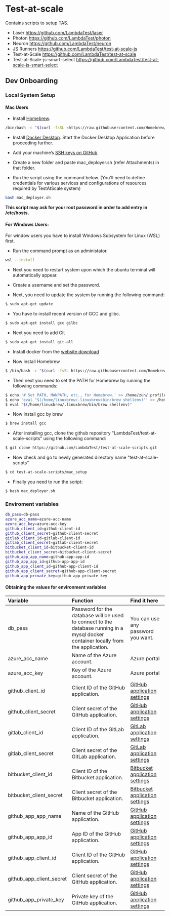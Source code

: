 # Test-at-scale

Contains scripts to setup TAS.

- Laser <https://github.com/LambdaTest/laser>
- Photon <https://github.com/LambdaTest/photon>
- Neuron <https://github.com/LambdaTest/neuron>
- JS Runners <https://github.com/LambdaTest/test-at-scale-js>
- Test-at-Scale <https://github.com/LambdaTest/test-at-scale>
- Test-at-Scale-js-smart-select <https://github.com/LambdaTest/test-at-scale-js-smart-select>

## Dev Onboarding

### Local System Setup

#### Mac Users

- Install [Homebrew](https://brew.sh/).

```bash
/bin/bash -c "$(curl -fsSL <https://raw.githubusercontent.com/Homebrew/install/HEAD/install.sh>)"
```

- Install [Docker Desktop](https://www.docker.com/products/docker-desktop). Start the Docker Desktop Application before proceeding further.

- Add your machine’s [SSH keys on GitHub](https://docs.github.com/en/github/authenticating-to-github/connecting-to-github-with-ssh/adding-a-new-ssh-key-to-your-github-account).

- Create a new folder and paste mac_deployer.sh (refer Attachments) in that folder.

- Run the script using the command below. (You'll need to define credentials for various services and configurations of resources required by TestAtScale system)

```bash
bash mac_deployer.sh
```

**This script may ask for your root password in order to add entry in /etc/hosts.**

#### For Windows Users:

For window users you have to install Windows Subsystem for Linux (WSL) first.
- Run the command prompt as an administator.

```bash
wsl --install
```
- Next you need to restart system upon which the ubuntu terminal will automatically appear.
- Create a username and set the password.

- Next, you need to update the system by running the following command:

``` bash
$ sudo apt-get update
```

- You have to install recent version of GCC and glibc.

```bash
$ sudo apt-get install gcc gilbc
```

- Next you need to add Git

``` bash
$ sudo apt-get install git-all
```

- Install docker from the [website download](https://docs.docker.com/desktop/install/ubuntu/)

- Now install Homebrew

``` bash
$ /bin/bash -c "$(curl -fsSL https://raw.githubusercontent.com/Homebrew/install/HEAD/install.sh)"
```

- Then next you need to set the PATH for Homebrew by running the following commands:

```bash
$ echo '# Set PATH, MANPATH, etc., for Homebrew.' >> /home/zuh/.profile
$ echo 'eval "$(/home/linuxbrew/.linuxbrew/bin/brew shellenv)"' >> /home/zuh/.profile
$ eval "$(/home/linuxbrew/.linuxbrew/bin/brew shellenv)"
```

- Now install gcc by brew

```bash
$ brew install gcc
```
- After installing gcc, clone the github repository "LambdaTest/test-at-scale-scripts" using the following command:

```bash
$ git clone https://github.com/LambdaTest/test-at-scale-scripts.git
```

- Now check and go to newly generated directory name "test-at-scale-scripts"

```bash
$ cd test-at-scale-scripts/mac_setup
```

- Finally you need to run the script:
``` bash
$ bash mac_deployer.sh 
```

### Enviroment variables

```bash
db_pass=db-pass
azure_acc_name=azure-acc-name
azure_acc_key=azure-acc-key
github_client_id=github-client-id
github_client_secret=github-client-secret
gitlab_client_id=gitlab-client-id
gitlab_client_secret=gitlab-client-secret
bitbucket_client_id=bitbucket-client-id
bitbucket_client_secret=bitbucket-client-secret
github_app_app_name=github-app-app-id
github_app_app_id=github-app-app-id
github_app_client_id=github-app-client-id
github_app_client_secret=github-app-client-secret
github_app_private_key=github-app-private-key
```
#### Obtaining the values for environment variables

| Variable    | Function | Find it here |
| :---------- | :-------- | :--------- |
| db_pass     | Password for the database will be used to connect to the database running in a mysql docker container locally from the application.| You can use any password you want.|
| azure_acc_name | Name of the Azure account.| Azure portal|
| azure_acc_key | Key of the Azure account.| Azure portal|
| github_client_id | Client ID of the GitHub application.| [GitHub application settings](https://docs.github.com/en/developers/apps/building-oauth-apps/creating-an-oauth-app)|
| github_client_secret | Client secret of the GitHub application.| [GitHub application settings](https://docs.github.com/en/developers/apps/building-oauth-apps/creating-an-oauth-app)|
| gitlab_client_id | Client ID of the GitLab application.| [GitLab application settings](https://docs.gitlab.com/ee/integration/oauth_provider.html)|
| gitlab_client_secret | Client secret of the GitLab application.| [GitLab application settings](https://docs.gitlab.com/ee/integration/oauth_provider.html)|
| bitbucket_client_id | Client ID of the Bitbucket application.| [Bitbucket application settings](https://developer.atlassian.com/cloud/bitbucket/oauth-2/)|
| bitbucket_client_secret | Client secret of the Bitbucket application.| [Bitbucket application settings](https://developer.atlassian.com/cloud/bitbucket/oauth-2/)|
| github_app_app_name | Name of the GitHub application.| [GitHub application settings](https://docs.github.com/en/developers/apps/building-github-apps/creating-a-github-app)|
| github_app_app_id | App ID of the GitHub application.| [GitHub application settings](https://docs.github.com/en/developers/apps/building-github-apps/creating-a-github-app)|
| github_app_client_id | Client ID of the GitHub application.| [GitHub application settings](https://docs.github.com/en/developers/apps/building-github-apps/creating-a-github-app)|
| github_app_client_secret | Client secret of the GitHub application.| [GitHub application settings](https://docs.github.com/en/developers/apps/building-github-apps/creating-a-github-app)|
| github_app_private_key | Private key of the GitHub application.| [GitHub application settings](https://docs.github.com/en/developers/apps/building-github-apps/creating-a-github-app)|
